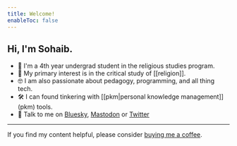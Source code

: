 ```yaml
---
title: Welcome!
enableToc: false
---
```


## Hi, I'm Sohaib.

- 👋  I'm a 4th year undergrad student in the religious studies program.
- 📿  My primary interest is in the critical study of [[religion]].
- 🤓  I am also passionate about pedagogy, programming, and all thing tech.
- 🛠️  I can found tinkering with [[pkm|personal knowledge management]] (pkm) tools.
- 💬  Talk to me on [Bluesky](https://bsky.app/profile/sohaibology.bsky.social), [Mastodon](https://mstdn.social/@sohaibology) or [Twitter](https://twitter.com/sohaibology)

---

If you find my content helpful, please consider [buying me a coffee](https://bmc.link/sohaibology).
